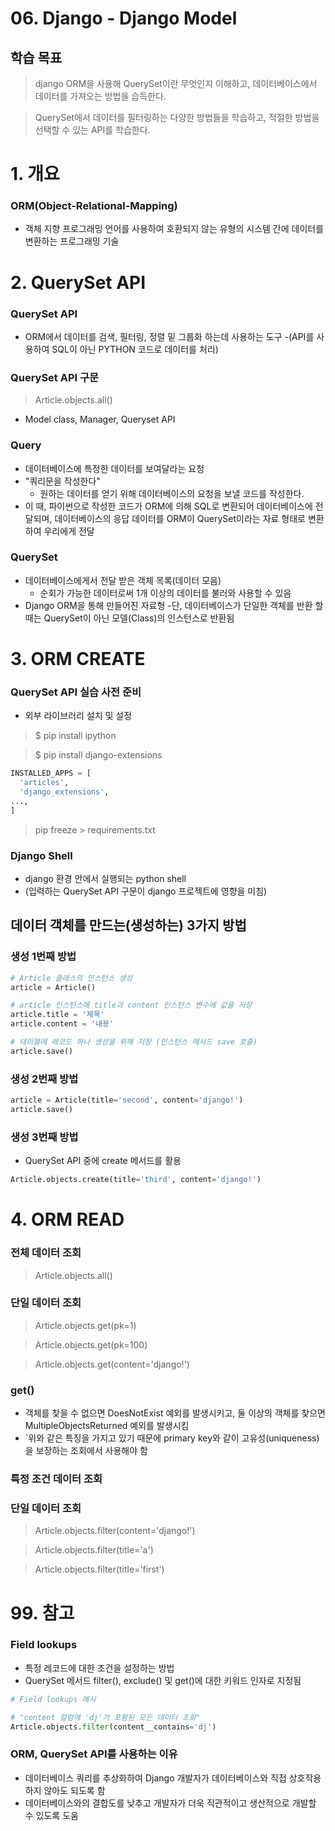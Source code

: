# 06. Django - Django Model

## 학습 목표

> django ORM을 사용해 QuerySet이란 무엇인지 이해하고, 데이터베이스에서 데이터를 가져오는 방법을 습득한다.

> QuerySet에서 데이터를 필터링하는 다양한 방법들을 학습하고, 적절한 방법을 선택할 수 있는 API를 학습한다.

# 1. 개요

### ORM(Object-Relational-Mapping)
- 객체 지향 프로그래밍 언어를 사용하여 호환되지 않는 유형의 시스템 간에 데이터를 변환하는 프로그래밍 기술

# 2. QuerySet API

### QuerySet API
- ORM에서 데이터를 검색, 필터링, 정렬 밑 그룹화 하는데 사용하는 도구
-(API를 사용하여 SQL이 아닌 PYTHON 코드로 데이터를 처리)

### QuerySet API 구문

> Article.objects.all()

- Model class, Manager, Queryset API

### Query
- 데이터베이스에 특정한 데이터를 보여달라는 요청
- "쿼리문을 작성한다"
  - 원하는 데이터를 얻기 위해 데이터베이스의 요청을 보낼 코드를 작성한다.
- 이 때, 파이썬으로 작성한 코드가 ORM에 의해 SQL로 변환되어 데이터베이스에 전달되며, 데이터베이스의 응답 데이터를 ORM이 QuerySet이라는 자료 형태로 변환하여 우리에게 전달

### QuerySet
- 데이터베이스에게서 전달 받은 객체 목록(데이터 모음)
  - 순회가 가능한 데이터로써 1개 이상의 데이터를 불러와 사용할 수 있음
- Django ORM을 통해 만들어진 자료형
-단, 데이터베이스가 단일한 객체를 반환 할 때는 QuerySet이 아닌 모델(Class)의 인스턴스로 반환됨

# 3. ORM CREATE
### QuerySet API 실습 사전 준비
- 외부 라이브러리 설치 및 설정

> $ pip install ipython

> $ pip install django-extensions

``` python
INSTALLED_APPS = [
  'articles',
  'django_extensions',
...,
]
```

> pip freeze > requirements.txt

### Django Shell
- django 환경 안에서 실행되는 python shell
- (입력하는 QuerySet API 구문이 django 프로젝트에 영향을 미침)

## 데이터 객체를 만드는(생성하는) 3가지 방법

### 생성 1번째 방법
``` Python
# Article 클래스의 인스턴스 생성
article = Article()

# article 인스턴스에 title과 content 인스턴스 변수에 값을 저장
article.title = '제목'
article.content = '내용'

# 테이블에 레코드 하나 생성을 위해 저장 (인스턴스 메서드 save 호출)
article.save()
```

### 생성 2번째 방법
``` python
article = Article(title='second', content='django!')
article.save()
```

### 생성 3번째 방법
- QuerySet API 중에 create 메서드를 활용

``` Python
Article.objects.create(title='third', content='django!')
```

# 4. ORM READ

### 전체 데이터 조회

> Article.objects.all()

### 단일 데이터 조회

> Article.objects.get(pk=1)

> Article.objects.get(pk=100)

> Article.objects.get(content='django!')

### get()
- 객체를 찾을 수 없으면 DoesNotExist 예외를 발생시키고, 둘 이상의 객체를 찾으면 MultipleObjectsReturned 예외를 발생시킴
- `위와 같은 특징을 가지고 있기 때문에 primary key와 같이 고유성(uniqueness)을 보장하는 조회에서 사용해야 함

### 특정 조건 데이터 조회

### 단일 데이터 조회

> Article.objects.filter(content='django!')

> Article.objects.filter(title='a')

> Article.objects.filter(title='first')

# 99. 참고

### Field lookups
- 특정 레코드에 대한 조건을 설정하는 방법
- QuerySet 메서드 filter(), exclude() 및 get()에 대한 키워드 인자로 지정됨

``` Python
# Field lookups 예시

# "content 컬럼에 'dj'가 포함된 모든 데이터 조회"
Article.objects.filter(content__contains='dj')
```

### ORM, QuerySet API를 사용하는 이유
- 데이터베이스 쿼리를 추상화하여 Django 개발자가 데이터베이스와 직접 상호작용하지 않아도 되도록 함
- 데이터베이스와의 결합도를 낮추고 개발자가 더욱 직관적이고 생산적으로 개발할 수 있도록 도움